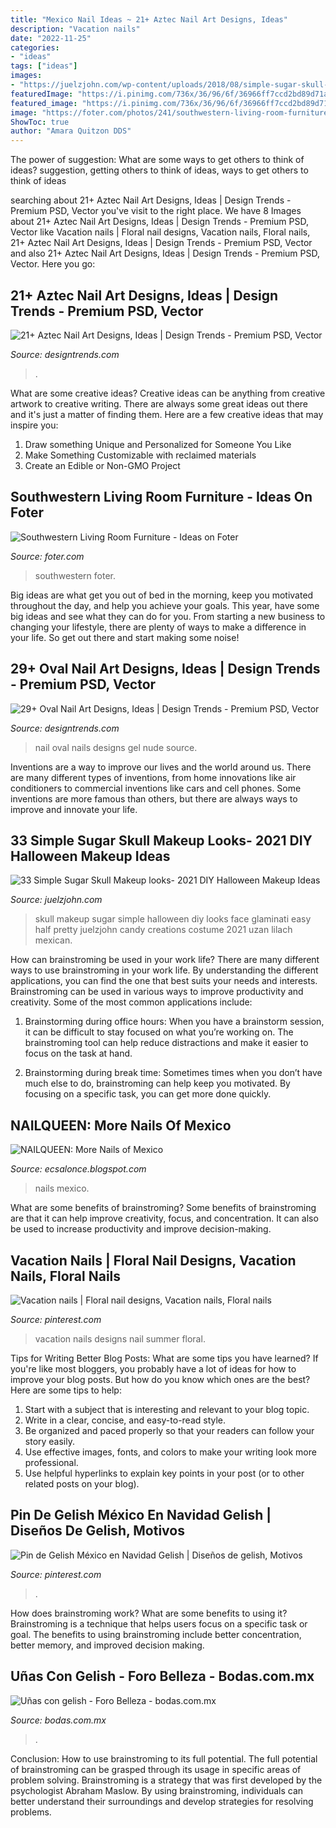 ```yaml
---
title: "Mexico Nail Ideas ~ 21+ Aztec Nail Art Designs, Ideas"
description: "Vacation nails"
date: "2022-11-25"
categories:
- "ideas"
tags: ["ideas"]
images:
- "https://juelzjohn.com/wp-content/uploads/2018/08/simple-sugar-skull-makeup-9.jpg"
featuredImage: "https://i.pinimg.com/736x/36/96/6f/36966ff7ccd2bd89d71ae7977fb4d47f.jpg"
featured_image: "https://i.pinimg.com/736x/36/96/6f/36966ff7ccd2bd89d71ae7977fb4d47f.jpg"
image: "https://foter.com/photos/241/southwestern-living-room-furniture-8.jpg"
ShowToc: true
author: "Amara Quitzon DDS"
---
```



The power of suggestion: What are some ways to get others to think of ideas?
suggestion, getting others to think of ideas, ways to get others to think of ideas

	

		
searching about 21+ Aztec Nail Art Designs, Ideas | Design Trends - Premium PSD, Vector you've visit to the right place. We have 8 Images about 21+ Aztec Nail Art Designs, Ideas | Design Trends - Premium PSD, Vector like Vacation nails | Floral nail designs, Vacation nails, Floral nails, 21+ Aztec Nail Art Designs, Ideas | Design Trends - Premium PSD, Vector and also 21+ Aztec Nail Art Designs, Ideas | Design Trends - Premium PSD, Vector. Here you go:
		
    
## 21+ Aztec Nail Art Designs, Ideas | Design Trends - Premium PSD, Vector

<img loading=lazy src="https://images.designtrends.com/wp-content/uploads/2016/01/24170451/Beautiful-Aztec-Nail-Art-Design.jpg" onerror="this.onerror=null;this.src='https://tse1.mm.bing.net/th?id=OIP.m_C-Z7-_chDAeIMPYP1zmAHaHa&amp;pid=15.1';" alt="21+ Aztec Nail Art Designs, Ideas | Design Trends - Premium PSD, Vector">

_Source: designtrends.com_

>. 

	

What are some creative ideas?
Creative ideas can be anything from creative artwork to creative writing. There are always some great ideas out there and it's just a matter of finding them. Here are a few creative ideas that may inspire you:
1. Draw something Unique and Personalized for Someone You Like
2. Make Something Customizable with reclaimed materials
3. Create an Edible or Non-GMO Project

    
## Southwestern Living Room Furniture - Ideas On Foter

<img loading=lazy src="https://foter.com/photos/241/southwestern-living-room-furniture-8.jpg" onerror="this.onerror=null;this.src='https://tse4.mm.bing.net/th?id=OIP.GRwSBS794ob50Z-Yy3f73AHaJO&amp;pid=15.1';" alt="Southwestern Living Room Furniture - Ideas on Foter">

_Source: foter.com_

>southwestern foter. 

	

Big ideas are what get you out of bed in the morning, keep you motivated throughout the day, and help you achieve your goals. This year, have some big ideas and see what they can do for you. From starting a new business to changing your lifestyle, there are plenty of ways to make a difference in your life. So get out there and start making some noise!

    
## 29+ Oval Nail Art Designs, Ideas | Design Trends - Premium PSD, Vector

<img loading=lazy src="https://images.designtrends.com/wp-content/uploads/2016/02/20110118/Nude-Nails-.jpg" onerror="this.onerror=null;this.src='https://tse3.mm.bing.net/th?id=OIP.LrcRUsRGNbgIXM25S4kXXAHaHa&amp;pid=15.1';" alt="29+ Oval Nail Art Designs, Ideas | Design Trends - Premium PSD, Vector">

_Source: designtrends.com_

>nail oval nails designs gel nude source. 

	

Inventions are a way to improve our lives and the world around us. There are many different types of inventions, from home innovations like air conditioners to commercial inventions like cars and cell phones. Some inventions are more famous than others, but there are always ways to improve and innovate your life.

    
## 33 Simple Sugar Skull Makeup Looks- 2021 DIY Halloween Makeup Ideas

<img loading=lazy src="https://juelzjohn.com/wp-content/uploads/2018/08/simple-sugar-skull-makeup-9.jpg" onerror="this.onerror=null;this.src='https://tse1.mm.bing.net/th?id=OIP.BY4yCiSOjf-KB71EsBgZDQHaLG&amp;pid=15.1';" alt="33 Simple Sugar Skull Makeup looks- 2021 DIY Halloween Makeup Ideas">

_Source: juelzjohn.com_

>skull makeup sugar simple halloween diy looks face glaminati easy half pretty juelzjohn candy creations costume 2021 uzan lilach mexican. 

	

How can brainstroming be used in your work life?
There are many different ways to use brainstroming in your work life. By understanding the different applications, you can find the one that best suits your needs and interests. Brainstroming can be used in various ways to improve productivity and creativity. Some of the most common applications include:
1) Brainstorming during office hours: When you have a brainstorm session, it can be difficult to stay focused on what you’re working on. The brainstroming tool can help reduce distractions and make it easier to focus on the task at hand.

2) Brainstorming during break time: Sometimes times when you don’t have much else to do, brainstroming can help keep you motivated. By focusing on a specific task, you can get more done quickly.

    
## NAILQUEEN: More Nails Of Mexico

<img loading=lazy src="http://4.bp.blogspot.com/_rIcI4eDwyJs/Su5klaUGSkI/AAAAAAAABN8/0L3wRJhILVs/s400/m40.JPG" onerror="this.onerror=null;this.src='https://tse2.mm.bing.net/th?id=OIP._2efCDB4wmLCDyh5UwXCvQAAAA&amp;pid=15.1';" alt="NAILQUEEN: More Nails of Mexico">

_Source: ecsalonce.blogspot.com_

>nails mexico. 

	

What are some benefits of brainstroming?
Some benefits of brainstroming are that it can help improve creativity, focus, and concentration. It can also be used to increase productivity and improve decision-making.

    
## Vacation Nails | Floral Nail Designs, Vacation Nails, Floral Nails

<img loading=lazy src="https://i.pinimg.com/originals/af/b2/9a/afb29a6c6fc391b173c944a6bb8227d0.jpg" onerror="this.onerror=null;this.src='https://tse4.mm.bing.net/th?id=OIP.gL8aXKCRkosGkLdaKkkE0gHaJ4&amp;pid=15.1';" alt="Vacation nails | Floral nail designs, Vacation nails, Floral nails">

_Source: pinterest.com_

>vacation nails designs nail summer floral. 

	

Tips for Writing Better Blog Posts: What are some tips you have learned?
If you're like most bloggers, you probably have a lot of ideas for how to improve your blog posts. But how do you know which ones are the best? Here are some tips to help:
1. Start with a subject that is interesting and relevant to your blog topic.
2. Write in a clear, concise, and easy-to-read style.
3. Be organized and paced properly so that your readers can follow your story easily.
4. Use effective images, fonts, and colors to make your writing look more professional.
5. Use helpful hyperlinks to explain key points in your post (or to other related posts on your blog).

    
## Pin De Gelish México En Navidad Gelish | Diseños De Gelish, Motivos

<img loading=lazy src="https://i.pinimg.com/736x/36/96/6f/36966ff7ccd2bd89d71ae7977fb4d47f.jpg" onerror="this.onerror=null;this.src='https://tse2.mm.bing.net/th?id=OIP.iFNFBe8TCFOlvUxvBPaBcAHaHa&amp;pid=15.1';" alt="Pin de Gelish México en Navidad Gelish | Diseños de gelish, Motivos">

_Source: pinterest.com_

>. 

	

How does brainstroming work? What are some benefits to using it?
Brainstroming is a technique that helps users focus on a specific task or goal. The benefits to using brainstroming include better concentration, better memory, and improved decision making.

    
## Uñas Con Gelish - Foro Belleza - Bodas.com.mx

<img loading=lazy src="https://cdn0.bodas.com.mx/usr/2/1/1/9/cfb_933745.jpg" onerror="this.onerror=null;this.src='https://tse4.mm.bing.net/th?id=OIP.kuLIV6FXgEPSqaAfkrgr-wHaHa&amp;pid=15.1';" alt="Uñas con gelish - Foro Belleza - bodas.com.mx">

_Source: bodas.com.mx_

>. 

	

Conclusion: How to use brainstroming to its full potential.
The full potential of brainstroming can be grasped through its usage in specific areas of problem solving. Brainstroming is a strategy that was first developed by the psychologist Abraham Maslow. By using brainstroming, individuals can better understand their surroundings and develop strategies for resolving problems.

